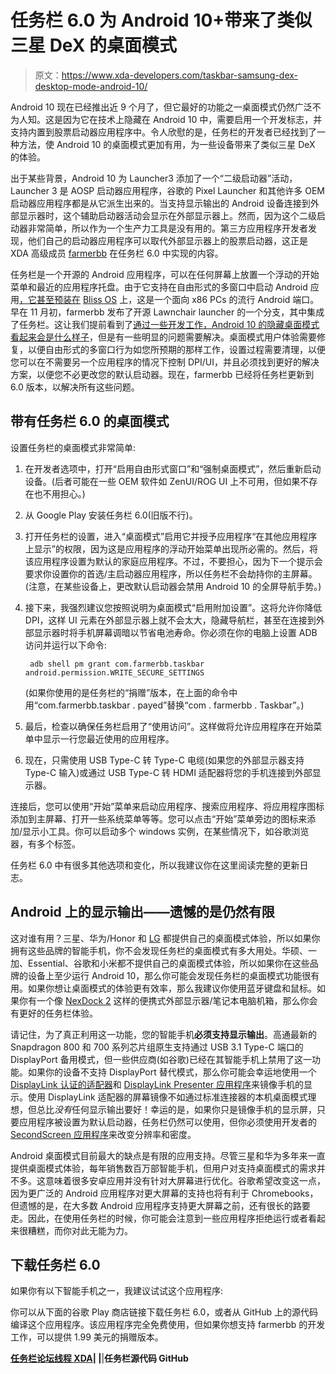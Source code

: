 # 任务栏 6.0 为 Android 10+带来了类似三星 DeX 的桌面模式

> 原文：<https://www.xda-developers.com/taskbar-samsung-dex-desktop-mode-android-10/>

Android 10 现在已经推出近 9 个月了，但它最好的功能之一桌面模式仍然广泛不为人知。这是因为它在技术上隐藏在 Android 10 中，需要启用一个开发标志，并支持内置到股票启动器应用程序中。令人欣慰的是，任务栏的开发者已经找到了一种方法，使 Android 10 的桌面模式更加有用，为一些设备带来了类似三星 DeX 的体验。

出于某些背景，Android 10 为 Launcher3 添加了一个“二级启动器”活动，Launcher 3 是 AOSP 启动器应用程序，谷歌的 Pixel Launcher 和其他许多 OEM 启动器应用程序都是从它派生出来的。当支持显示输出的 Android 设备连接到外部显示器时，这个辅助启动器活动会显示在外部显示器上。然而，因为这个二级启动器非常简单，所以作为一个生产力工具是没有用的。第三方应用程序开发者发现，他们自己的启动器应用程序可以取代外部显示器上的股票启动器，这正是 XDA 高级成员 [farmerbb](https://forum.xda-developers.com/member.php?u=4289533) 在任务栏 6.0 中实现的内容。

任务栏是一个开源的 Android 应用程序，可以在任何屏幕上放置一个浮动的开始菜单和最近的应用程序托盘。由于它支持在自由形式的多窗口中启动 Android 应用[，它甚至预装在](https://www.xda-developers.com/android-nougats-freeform-window-mode-what-it-is-and-how-developers-can-utilize-it/) [Bliss OS](https://forum.xda-developers.com/android/software/bliss-os-x86-pc-s-12-x-development-t4004419) 上，这是一个面向 x86 PCs 的流行 Android 端口。早在 11 月初，farmerbb 发布了开源 Lawnchair launcher 的一个分支，其中集成了任务栏。这让我们提前看到了[通过一些开发工作，Android 10 的隐藏桌面模式看起来会是什么样子](https://www.xda-developers.com/make-android-10-desktop-mode-useful/)，但是有一些明显的问题需要解决。桌面模式用户体验需要修复，以便自由形式的多窗口行为如您所预期的那样工作，设置过程需要清理，以便您可以在不需要另一个应用程序的情况下控制 DPI/UI，并且必须找到更好的解决方案，以便您不必更改您的默认启动器。现在，farmerbb 已经将任务栏更新到 6.0 版本，以解决所有这些问题。

## 带有任务栏 6.0 的桌面模式

设置任务栏的桌面模式非常简单:

1.  在开发者选项中，打开“启用自由形式窗口”和“强制桌面模式”，然后重新启动设备。(后者可能在一些 OEM 软件如 ZenUI/ROG UI 上不可用，但如果不存在也不用担心。)
2.  从 Google Play 安装任务栏 6.0(旧版不行)。
3.  打开任务栏的设置，进入“桌面模式”启用它并授予应用程序“在其他应用程序上显示”的权限，因为这是应用程序的浮动开始菜单出现所必需的。然后，将该应用程序设置为默认的家庭应用程序。不过，不要担心，因为下一个提示会要求你设置你的首选/主启动器应用程序，所以任务栏不会劫持你的主屏幕。(注意，在某些设备上，更改默认启动器会禁用 Android 10 的全屏导航手势。)
4.  接下来，我强烈建议您按照说明为桌面模式“启用附加设置”。这将允许你降低 DPI，这样 UI 元素在外部显示器上就不会太大，隐藏导航栏，甚至在连接到外部显示器时将手机屏幕调暗以节省电池寿命。你必须在你的电脑上设置 ADB 访问并运行以下命令:

    ```
     adb shell pm grant com.farmerbb.taskbar android.permission.WRITE_SECURE_SETTINGS 
    ```

    (如果你使用的是任务栏的“捐赠”版本，在上面的命令中用“com.farmerbb.taskbar . payed”替换“com . farmerbb . Taskbar”。)
5.  最后，检查以确保任务栏启用了“使用访问”。这样做将允许应用程序在开始菜单中显示一行您最近使用的应用程序。
6.  现在，只需使用 USB Type-C 转 Type-C 电缆(如果您的外部显示器支持 Type-C 输入)或通过 USB Type-C 转 HDMI 适配器将您的手机连接到外部显示器。

连接后，您可以使用“开始”菜单来启动应用程序、搜索应用程序、将应用程序图标添加到主屏幕、打开一些系统菜单等等。您可以点击“开始”菜单旁边的图标来添加/显示小工具。你可以启动多个 windows 实例，在某些情况下，如谷歌浏览器，有多个标签。

任务栏 6.0 中有很多其他选项和变化，所以我建议你在这里阅读完整的更新日志。

## Android 上的显示输出——遗憾的是仍然有限

这对谁有用？三星、华为/Honor 和 [LG](https://www.xda-developers.com/lgs-android-10-update-desktop-mode-interface/) 都提供自己的桌面模式体验，所以如果你拥有这些品牌的智能手机，你不会发现任务栏的桌面模式有多大用处。华硕、一加、Essential、谷歌和小米都不提供自己的桌面模式体验，所以如果你在这些品牌的设备上至少运行 Android 10，那么你可能会发现任务栏的桌面模式功能很有用。如果你想让桌面模式的体验更有效率，那么我建议你使用蓝牙键盘和鼠标。如果你有一个像 [NexDock 2](https://nexdock.com/) 这样的便携式外部显示器/笔记本电脑机箱，那么你会有更好的任务栏体验。

请记住，为了真正利用这一功能，您的智能手机**必须支持显示输出**。高通最新的 Snapdragon 800 和 700 系列芯片组原生支持通过 USB 3.1 Type-C 端口的 DisplayPort 备用模式，但一些供应商(如谷歌)已经在其智能手机上禁用了这一功能。如果你的设备不支持 DisplayPort 替代模式，那么你可能会幸运地使用一个 [DisplayLink 认证的适配器](https://www.displaylink.com/)和 [DisplayLink Presenter 应用程序](https://play.google.com/store/apps/details?id=com.displaylink.presenter)来镜像手机的显示。使用 DisplayLink 适配器的屏幕镜像不如通过标准连接器的本机桌面模式理想，但总比*没有*任何显示输出要好！幸运的是，如果你只是镜像手机的显示屏，只要应用程序被设置为默认启动器，任务栏仍然可以使用，但你必须使用开发者的 [SecondScreen 应用程序](https://play.google.com/store/apps/details?id=com.farmerbb.secondscreen.free)来改变分辨率和密度。

Android 桌面模式目前最大的缺点是有限的应用支持。尽管三星和华为多年来一直提供桌面模式体验，每年销售数百万部智能手机，但用户对支持桌面模式的需求并不多。这意味着很多安卓应用并没有针对大屏幕进行优化。谷歌希望改变这一点，因为更广泛的 Android 应用程序对更大屏幕的支持也将有利于 Chromebooks，但遗憾的是，在大多数 Android 应用程序支持更大屏幕之前，还有很长的路要走。因此，在使用任务栏的时候，你可能会注意到一些应用程序拒绝运行或者看起来很糟糕，而你对此无能为力。

## 下载任务栏 6.0

如果你有以下智能手机之一，我建议试试这个应用程序:

你可以从下面的谷歌 Play 商店链接下载任务栏 6.0，或者从 GitHub 上的源代码编译这个应用程序。该应用程序完全免费使用，但如果你想支持 farmerbb 的开发工作，可以提供 1.99 美元的捐赠版本。

**[任务栏论坛线程 XDA](https://forum.xda-developers.com/android/apps-games/app-taskbar-freeform-window-enabler-t3517608)| |**|**任务栏源代码 GitHub**